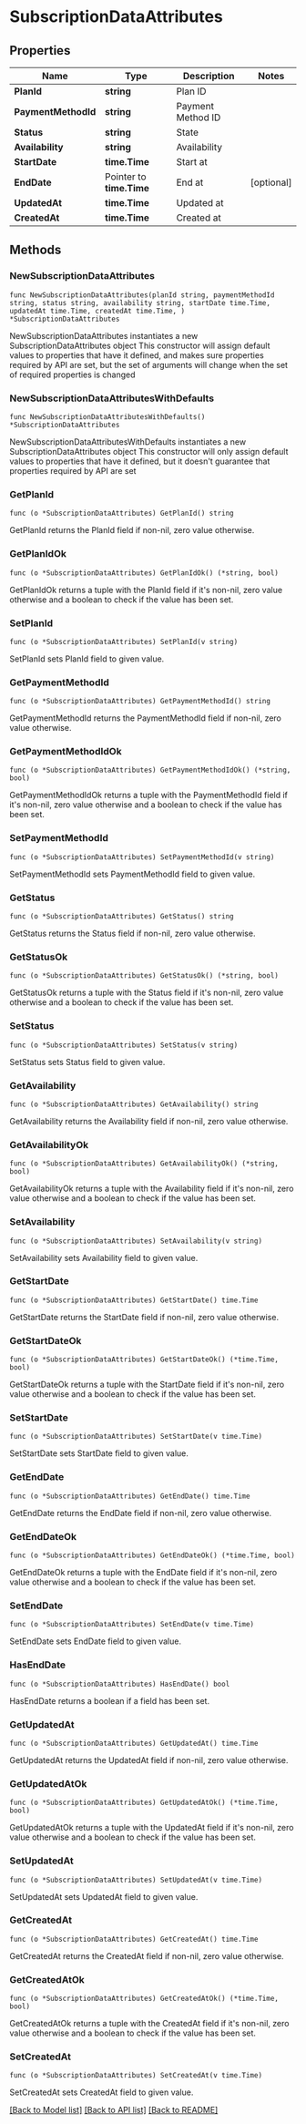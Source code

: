 # SubscriptionDataAttributes

## Properties

Name | Type | Description | Notes
------------ | ------------- | ------------- | -------------
**PlanId** | **string** | Plan ID | 
**PaymentMethodId** | **string** | Payment Method ID | 
**Status** | **string** | State | 
**Availability** | **string** | Availability | 
**StartDate** | **time.Time** | Start at | 
**EndDate** | Pointer to **time.Time** | End at | [optional] 
**UpdatedAt** | **time.Time** | Updated at | 
**CreatedAt** | **time.Time** | Created at | 

## Methods

### NewSubscriptionDataAttributes

`func NewSubscriptionDataAttributes(planId string, paymentMethodId string, status string, availability string, startDate time.Time, updatedAt time.Time, createdAt time.Time, ) *SubscriptionDataAttributes`

NewSubscriptionDataAttributes instantiates a new SubscriptionDataAttributes object
This constructor will assign default values to properties that have it defined,
and makes sure properties required by API are set, but the set of arguments
will change when the set of required properties is changed

### NewSubscriptionDataAttributesWithDefaults

`func NewSubscriptionDataAttributesWithDefaults() *SubscriptionDataAttributes`

NewSubscriptionDataAttributesWithDefaults instantiates a new SubscriptionDataAttributes object
This constructor will only assign default values to properties that have it defined,
but it doesn't guarantee that properties required by API are set

### GetPlanId

`func (o *SubscriptionDataAttributes) GetPlanId() string`

GetPlanId returns the PlanId field if non-nil, zero value otherwise.

### GetPlanIdOk

`func (o *SubscriptionDataAttributes) GetPlanIdOk() (*string, bool)`

GetPlanIdOk returns a tuple with the PlanId field if it's non-nil, zero value otherwise
and a boolean to check if the value has been set.

### SetPlanId

`func (o *SubscriptionDataAttributes) SetPlanId(v string)`

SetPlanId sets PlanId field to given value.


### GetPaymentMethodId

`func (o *SubscriptionDataAttributes) GetPaymentMethodId() string`

GetPaymentMethodId returns the PaymentMethodId field if non-nil, zero value otherwise.

### GetPaymentMethodIdOk

`func (o *SubscriptionDataAttributes) GetPaymentMethodIdOk() (*string, bool)`

GetPaymentMethodIdOk returns a tuple with the PaymentMethodId field if it's non-nil, zero value otherwise
and a boolean to check if the value has been set.

### SetPaymentMethodId

`func (o *SubscriptionDataAttributes) SetPaymentMethodId(v string)`

SetPaymentMethodId sets PaymentMethodId field to given value.


### GetStatus

`func (o *SubscriptionDataAttributes) GetStatus() string`

GetStatus returns the Status field if non-nil, zero value otherwise.

### GetStatusOk

`func (o *SubscriptionDataAttributes) GetStatusOk() (*string, bool)`

GetStatusOk returns a tuple with the Status field if it's non-nil, zero value otherwise
and a boolean to check if the value has been set.

### SetStatus

`func (o *SubscriptionDataAttributes) SetStatus(v string)`

SetStatus sets Status field to given value.


### GetAvailability

`func (o *SubscriptionDataAttributes) GetAvailability() string`

GetAvailability returns the Availability field if non-nil, zero value otherwise.

### GetAvailabilityOk

`func (o *SubscriptionDataAttributes) GetAvailabilityOk() (*string, bool)`

GetAvailabilityOk returns a tuple with the Availability field if it's non-nil, zero value otherwise
and a boolean to check if the value has been set.

### SetAvailability

`func (o *SubscriptionDataAttributes) SetAvailability(v string)`

SetAvailability sets Availability field to given value.


### GetStartDate

`func (o *SubscriptionDataAttributes) GetStartDate() time.Time`

GetStartDate returns the StartDate field if non-nil, zero value otherwise.

### GetStartDateOk

`func (o *SubscriptionDataAttributes) GetStartDateOk() (*time.Time, bool)`

GetStartDateOk returns a tuple with the StartDate field if it's non-nil, zero value otherwise
and a boolean to check if the value has been set.

### SetStartDate

`func (o *SubscriptionDataAttributes) SetStartDate(v time.Time)`

SetStartDate sets StartDate field to given value.


### GetEndDate

`func (o *SubscriptionDataAttributes) GetEndDate() time.Time`

GetEndDate returns the EndDate field if non-nil, zero value otherwise.

### GetEndDateOk

`func (o *SubscriptionDataAttributes) GetEndDateOk() (*time.Time, bool)`

GetEndDateOk returns a tuple with the EndDate field if it's non-nil, zero value otherwise
and a boolean to check if the value has been set.

### SetEndDate

`func (o *SubscriptionDataAttributes) SetEndDate(v time.Time)`

SetEndDate sets EndDate field to given value.

### HasEndDate

`func (o *SubscriptionDataAttributes) HasEndDate() bool`

HasEndDate returns a boolean if a field has been set.

### GetUpdatedAt

`func (o *SubscriptionDataAttributes) GetUpdatedAt() time.Time`

GetUpdatedAt returns the UpdatedAt field if non-nil, zero value otherwise.

### GetUpdatedAtOk

`func (o *SubscriptionDataAttributes) GetUpdatedAtOk() (*time.Time, bool)`

GetUpdatedAtOk returns a tuple with the UpdatedAt field if it's non-nil, zero value otherwise
and a boolean to check if the value has been set.

### SetUpdatedAt

`func (o *SubscriptionDataAttributes) SetUpdatedAt(v time.Time)`

SetUpdatedAt sets UpdatedAt field to given value.


### GetCreatedAt

`func (o *SubscriptionDataAttributes) GetCreatedAt() time.Time`

GetCreatedAt returns the CreatedAt field if non-nil, zero value otherwise.

### GetCreatedAtOk

`func (o *SubscriptionDataAttributes) GetCreatedAtOk() (*time.Time, bool)`

GetCreatedAtOk returns a tuple with the CreatedAt field if it's non-nil, zero value otherwise
and a boolean to check if the value has been set.

### SetCreatedAt

`func (o *SubscriptionDataAttributes) SetCreatedAt(v time.Time)`

SetCreatedAt sets CreatedAt field to given value.



[[Back to Model list]](../README.md#documentation-for-models) [[Back to API list]](../README.md#documentation-for-api-endpoints) [[Back to README]](../README.md)


